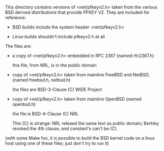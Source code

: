 This directory contains versions of <net/pfkeyv2.h> taken from the
various BSD derived distributions that provide PFKEY V2.  They are
included for reference:

- BSD builds include the system header <net/pfkeyv2.h>

- Linux builds shouldn't include pfkeyv2.h at all

The files are:

- a copy of <net/pfkeyv2.h> embedded in RFC 2367 (named rfc2367.h)

  this file, from NRL, is in the public domain

- copy of <net/pfkeyv2.h> taken from mainline FreeBSD and NetBSD,
  (named freebsd.h, netbsd.h)

  the files are BSD-3-Clause (C) WIDE Project

- copy of <net/pfkeyv2.h> taken from mainline OpenBSD
  (named openbsd.h)

  the file is BSD-4-Clause (C) NRL

  This (C) is strange: NRL releaed the same text as public domain;
  Berkley revoked the 4th clause; and constant's can't be (C).

(with some Make foo, it is possible to build the BSD kernel code on a
linux host using one of these files; just don't try to run it)
